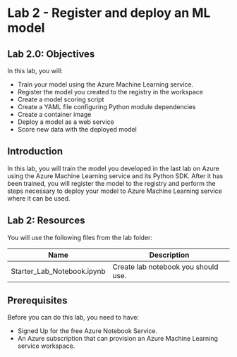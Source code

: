 # Lab 2 - Register and deploy an ML model

## Lab 2.0: Objectives

In this lab, you will:

- Train your model using the Azure Machine Learning service.
- Register the model you created to the registry in the workspace
- Create a model scoring script
- Create a YAML file configuring Python module dependencies
- Create a container image
- Deploy a model as a web service
- Score new data with the deployed model


## Introduction

In this lab, you will train the model you developed in the last lab on Azure using the Azure Machine Learning service and its Python SDK. After it has been trained, you will register the model to the registry and perform the steps necessary to deploy your model to Azure Machine Learning service where it can be used. 

## Lab 2: Resources

You will use the following files from the lab folder:

Name                            | Description
----                            | -----------
Starter_Lab_Notebook.ipynb     | Create lab notebook you should use.  




## Prerequisites

Before you can do this lab, you need to have:
- Signed Up for the free Azure Notebook Service.  
- An Azure subscription that can provision an Azure Machine Learning service workspace.
